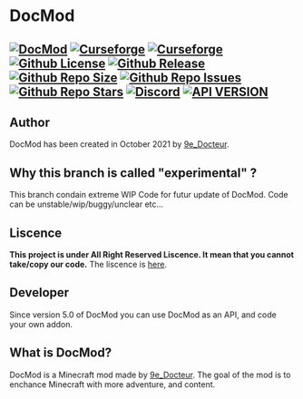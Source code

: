 # DocMod
[![DocMod](https://cdn.discordapp.com/attachments/477163746821799964/1025518754584596582/logo.png)]()
[![Curseforge](http://cf.way2muchnoise.eu/versions/540006.svg)](https://www.curseforge.com/minecraft/mc-mods/docmod) [![Curseforge](http://cf.way2muchnoise.eu/full_540006_downloads.svg)](https://www.curseforge.com/minecraft/mc-mods/docmod)
[![Github License](https://img.shields.io/badge/liscence-All%20Right%20Reserved-red)]()
[![Github Release](https://img.shields.io/github/v/release/9e-Docteur/docmod)]()
[![Github Repo Size](https://img.shields.io/github/repo-size/9e-docteur/DocMod-New)]()
[![Github Repo Issues](https://img.shields.io/github/issues/9e-docteur/docmod)]()
[![Github Repo Stars](https://img.shields.io/github/stars/9e-Docteur/docmod)]()
<a href="https://discord.gg/7VA9X67xRB"><img src="https://img.shields.io/discord/910285401770573835?color=5865f2&label=Discord&style=flat" alt="Discord"></a>
[![API VERSION](https://img.shields.io/badge/API%20VERSION-1.0-blue)]()
------
## Author
DocMod has been created in October 2021 by [9e_Docteur](https://github.com/9e-Docteur/).

## Why this branch is called "experimental" ?
This branch condain extreme WIP Code for futur update of DocMod.
Code can be unstable/wip/buggy/unclear etc...

## Liscence
**This project is under __All Right Reserved__ Liscence.
It mean that you cannot take/copy our code.**
The liscence is [here](https://github.com/9e-Docteur/docmod/blob/main/LICENCE).

## Developer
Since version 5.0 of DocMod you can use DocMod as an API, and code your own addon.

## What is DocMod?
DocMod is a Minecraft mod made by [9e_Docteur](https://github.com/9e-Docteur/).
The goal of the mod is to enchance Minecraft with more adventure, and content. 
